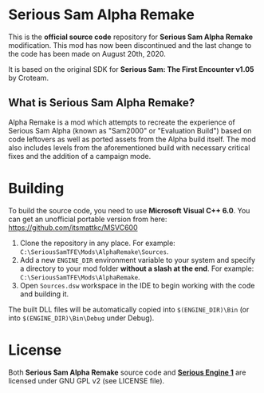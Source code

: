 # Serious Sam Alpha Remake

This is the **official source code** repository for **Serious Sam Alpha Remake** modification. This mod has now been discontinued and the last change to the code has been made on August 20th, 2020.

It is based on the original SDK for **Serious Sam: The First Encounter v1.05** by Croteam.

## What is Serious Sam Alpha Remake?

Alpha Remake is a mod which attempts to recreate the experience of Serious Sam Alpha (known as "Sam2000" or "Evaluation Build") based on code leftovers as well as ported assets from the Alpha build itself.
The mod also includes levels from the aforementioned build with necessary critical fixes and the addition of a campaign mode.

# Building

To build the source code, you need to use **Microsoft Visual C++ 6.0**. You can get an unofficial portable version from here: https://github.com/itsmattkc/MSVC600

1. Clone the repository in any place. For example: `C:\SeriousSamTFE\Mods\AlphaRemake\Sources`.
2. Add a new `ENGINE_DIR` environment variable to your system and specify a directory to your mod folder **without a slash at the end**. For example: `C:\SeriousSamTFE\Mods\AlphaRemake`.
3. Open `Sources.dsw` workspace in the IDE to begin working with the code and building it.

The built DLL files will be automatically copied into `$(ENGINE_DIR)\Bin` (or into `$(ENGINE_DIR)\Bin\Debug` under Debug).

# License

Both **Serious Sam Alpha Remake** source code and [**Serious Engine 1**](https://github.com/Croteam-official/Serious-Engine) are licensed under GNU GPL v2 (see LICENSE file).
